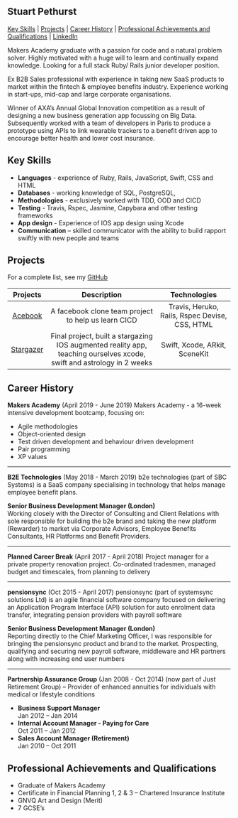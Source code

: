 ## Stuart Pethurst

[Key Skills](#key-skills) | [Projects](#projects) | [Career History](#career-history) | [Professional Achievements and Qualifications](#professional-achievements-and-qualifications) | [LinkedIn](https://www.linkedin.com/in/stuartpethurst/)

Makers Academy graduate with a passion for code and a natural problem solver. Highly motivated with a huge will to learn and continually expand knowledge. Looking for a full stack Ruby/ Rails junior developer position.

Ex B2B Sales professional with experience in taking new SaaS products to market within the fintech & employee benefits industry. Experience working in start-ups, mid-cap and large corporate organisations.   

Winner of AXA’s Annual Global Innovation competition as a result of designing a new business generation app focussing on Big Data. Subsequently worked with a team of developers in Paris to produce a prototype using APIs to link wearable trackers to a benefit driven app to encourage better health and lower cost insurance.

## Key Skills

* **Languages** - experience of Ruby, Rails, JavaScript, Swift, CSS and HTML
* **Databases** - working knowledge of SQL, PostgreSQL, 
* **Methodologies** - exclusively worked with TDD, OOD and CICD
* **Testing** - Travis, Rspec, Jasmine, Capybara and other testing frameworks
* **App design** -  Experience of IOS app design using Xcode 
* **Communication** – skilled communicator with the ability to build rapport swiftly with new people and teams

## Projects
For a complete list, see my [GitHub](https://github.com/stuartpet?tab=repositories)

| Projects  	| Description                                              	| Technologies 	|   
|:---------:	|:--------------------------------------------------------:	|:------------:	|
| [Acebook](https://github.com/stuartpet/acebook-steam)         	|   A facebook clone team project to help us learn CICD  |   Travis, Heruko, Rails, Rspec Devise, CSS, HTML           	| 
| [Stargazer](https://github.com/jo-quin/stargazer)          	|   Final project, built a stargazing IOS augmented reality app, teaching ourselves xcode, swift and astrology in 2 weeks                                                    	|  Swift, Xcode, ARkit, SceneKit          	|   	

## Career History

**Makers Academy** (April 2019 - June 2019)
Makers Academy -  a 16-week intensive development bootcamp, focusing on:

* Agile methodologies
* Object-oriented design
* Test driven development and behaviour driven development
* Pair programming
* XP values

---

**B2E Technologies** (May 2018 - March 2019)
b2e technologies (part of SBC Systems) is a SaaS company specialising in technology that helps manage employee benefit plans.

**Senior Business Development Manager (London)**                                                   
Working closely with the Director of Consulting and Client Relations with sole responsible for building the b2e brand and taking the new platform (Rewarder) to market via Corporate Advisors, Employee Benefits Consultants, HR Platforms and Benefit Providers.     

---
                                                                                                         
**Planned Career Break** (April 2017 - April 2018)
Project manager for a private property renovation project. Co-ordinated tradesmen, managed budget and timescales, from planning to delivery

---

**pensionsync** (Oct 2015 - April 2017)
pensionsync (part of systemsync solutions Ltd) is an agile financial software company focused on delivering an Application Program Interface (API) solution for auto enrolment data transfer, integrating pension providers with payroll software

**Senior Business Development Manager (London)**                                                        
Reporting directly to the Chief Marketing Officer, I was responsible for bringing the pensionsync product and brand to the market. Prospecting, qualifying and securing new payroll software, middleware and HR partners along with increasing end user numbers 

---

**Partnership Assurance Group**  (Jan 2008 - Oct 2014)
(now part of Just Retirement Group) – Provider of enhanced annuities for individuals with medical or lifestyle conditions

* **Business Support Manager**                                                                                      
Jan 2012 – Jan 2014 
* **Internal Account Manager - Paying for Care**                                                            
Oct 2011 – Jan 2012
* **Sales Account Manager (Retirement)**                                                                      
Jan 2010 – Oct 2011                   

## Professional Achievements and Qualifications
* Graduate of Makers Academy
* Certificate in Financial Planning 1, 2 & 3 – Chartered Insurance Institute 
* GNVQ Art and Design (Merit)
* 7 GCSE’s


